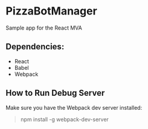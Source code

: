 # PizzaBotManager
Sample app for the React MVA

## Dependencies:
* React
* Babel
* Webpack

## How to Run Debug Server

Make sure you have the Webpack dev server installed: 

> npm install -g webpack-dev-server
